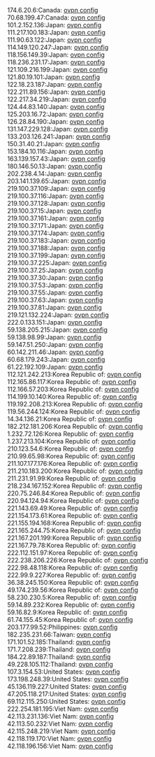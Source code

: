 174.6.20.6:Canada: [ovpn config](vpn/174_6_20_6.ovpn)  
70.68.199.47:Canada: [ovpn config](vpn/70_68_199_47.ovpn)  
101.2.152.136:Japan: [ovpn config](vpn/101_2_152_136.ovpn)  
111.217.100.183:Japan: [ovpn config](vpn/111_217_100_183.ovpn)  
111.90.63.122:Japan: [ovpn config](vpn/111_90_63_122.ovpn)  
114.149.120.247:Japan: [ovpn config](vpn/114_149_120_247.ovpn)  
118.156.149.39:Japan: [ovpn config](vpn/118_156_149_39.ovpn)  
118.236.231.17:Japan: [ovpn config](vpn/118_236_231_17.ovpn)  
121.109.216.199:Japan: [ovpn config](vpn/121_109_216_199.ovpn)  
121.80.19.101:Japan: [ovpn config](vpn/121_80_19_101.ovpn)  
122.18.23.187:Japan: [ovpn config](vpn/122_18_23_187.ovpn)  
122.211.89.156:Japan: [ovpn config](vpn/122_211_89_156.ovpn)  
122.217.34.219:Japan: [ovpn config](vpn/122_217_34_219.ovpn)  
124.44.83.140:Japan: [ovpn config](vpn/124_44_83_140.ovpn)  
125.203.16.72:Japan: [ovpn config](vpn/125_203_16_72.ovpn)  
126.28.84.190:Japan: [ovpn config](vpn/126_28_84_190.ovpn)  
131.147.229.128:Japan: [ovpn config](vpn/131_147_229_128.ovpn)  
133.203.126.241:Japan: [ovpn config](vpn/133_203_126_241.ovpn)  
150.31.40.21:Japan: [ovpn config](vpn/150_31_40_21.ovpn)  
153.184.10.116:Japan: [ovpn config](vpn/153_184_10_116.ovpn)  
163.139.157.43:Japan: [ovpn config](vpn/163_139_157_43.ovpn)  
180.146.50.13:Japan: [ovpn config](vpn/180_146_50_13.ovpn)  
202.238.4.14:Japan: [ovpn config](vpn/202_238_4_14.ovpn)  
203.141.139.65:Japan: [ovpn config](vpn/203_141_139_65.ovpn)  
219.100.37.109:Japan: [ovpn config](vpn/219_100_37_109.ovpn)  
219.100.37.116:Japan: [ovpn config](vpn/219_100_37_116.ovpn)  
219.100.37.128:Japan: [ovpn config](vpn/219_100_37_128.ovpn)  
219.100.37.15:Japan: [ovpn config](vpn/219_100_37_15.ovpn)  
219.100.37.161:Japan: [ovpn config](vpn/219_100_37_161.ovpn)  
219.100.37.171:Japan: [ovpn config](vpn/219_100_37_171.ovpn)  
219.100.37.174:Japan: [ovpn config](vpn/219_100_37_174.ovpn)  
219.100.37.183:Japan: [ovpn config](vpn/219_100_37_183.ovpn)  
219.100.37.188:Japan: [ovpn config](vpn/219_100_37_188.ovpn)  
219.100.37.199:Japan: [ovpn config](vpn/219_100_37_199.ovpn)  
219.100.37.225:Japan: [ovpn config](vpn/219_100_37_225.ovpn)  
219.100.37.25:Japan: [ovpn config](vpn/219_100_37_25.ovpn)  
219.100.37.30:Japan: [ovpn config](vpn/219_100_37_30.ovpn)  
219.100.37.53:Japan: [ovpn config](vpn/219_100_37_53.ovpn)  
219.100.37.55:Japan: [ovpn config](vpn/219_100_37_55.ovpn)  
219.100.37.63:Japan: [ovpn config](vpn/219_100_37_63.ovpn)  
219.100.37.81:Japan: [ovpn config](vpn/219_100_37_81.ovpn)  
219.121.132.224:Japan: [ovpn config](vpn/219_121_132_224.ovpn)  
222.0.133.151:Japan: [ovpn config](vpn/222_0_133_151.ovpn)  
59.138.205.215:Japan: [ovpn config](vpn/59_138_205_215.ovpn)  
59.138.98.99:Japan: [ovpn config](vpn/59_138_98_99.ovpn)  
59.147.51.250:Japan: [ovpn config](vpn/59_147_51_250.ovpn)  
60.142.211.46:Japan: [ovpn config](vpn/60_142_211_46.ovpn)  
60.68.179.243:Japan: [ovpn config](vpn/60_68_179_243.ovpn)  
61.22.192.109:Japan: [ovpn config](vpn/61_22_192_109.ovpn)  
112.121.242.213:Korea Republic of: [ovpn config](vpn/112_121_242_213.ovpn)  
112.165.86.117:Korea Republic of: [ovpn config](vpn/112_165_86_117.ovpn)  
112.166.57.203:Korea Republic of: [ovpn config](vpn/112_166_57_203.ovpn)  
114.199.10.140:Korea Republic of: [ovpn config](vpn/114_199_10_140.ovpn)  
119.192.208.213:Korea Republic of: [ovpn config](vpn/119_192_208_213.ovpn)  
119.56.244.124:Korea Republic of: [ovpn config](vpn/119_56_244_124.ovpn)  
14.34.136.21:Korea Republic of: [ovpn config](vpn/14_34_136_21.ovpn)  
182.212.181.206:Korea Republic of: [ovpn config](vpn/182_212_181_206.ovpn)  
1.232.72.126:Korea Republic of: [ovpn config](vpn/1_232_72_126.ovpn)  
1.237.213.104:Korea Republic of: [ovpn config](vpn/1_237_213_104.ovpn)  
210.123.54.6:Korea Republic of: [ovpn config](vpn/210_123_54_6.ovpn)  
210.99.65.98:Korea Republic of: [ovpn config](vpn/210_99_65_98.ovpn)  
211.107.177.176:Korea Republic of: [ovpn config](vpn/211_107_177_176.ovpn)  
211.210.183.200:Korea Republic of: [ovpn config](vpn/211_210_183_200.ovpn)  
211.231.91.99:Korea Republic of: [ovpn config](vpn/211_231_91_99.ovpn)  
218.234.167.152:Korea Republic of: [ovpn config](vpn/218_234_167_152.ovpn)  
220.75.246.84:Korea Republic of: [ovpn config](vpn/220_75_246_84.ovpn)  
220.94.124.94:Korea Republic of: [ovpn config](vpn/220_94_124_94.ovpn)  
221.143.69.49:Korea Republic of: [ovpn config](vpn/221_143_69_49.ovpn)  
221.154.173.61:Korea Republic of: [ovpn config](vpn/221_154_173_61.ovpn)  
221.155.194.168:Korea Republic of: [ovpn config](vpn/221_155_194_168.ovpn)  
221.165.244.75:Korea Republic of: [ovpn config](vpn/221_165_244_75.ovpn)  
221.167.201.199:Korea Republic of: [ovpn config](vpn/221_167_201_199.ovpn)  
221.167.79.78:Korea Republic of: [ovpn config](vpn/221_167_79_78.ovpn)  
222.112.151.97:Korea Republic of: [ovpn config](vpn/222_112_151_97.ovpn)  
222.238.206.226:Korea Republic of: [ovpn config](vpn/222_238_206_226.ovpn)  
222.98.48.118:Korea Republic of: [ovpn config](vpn/222_98_48_118.ovpn)  
222.99.9.227:Korea Republic of: [ovpn config](vpn/222_99_9_227.ovpn)  
36.38.245.150:Korea Republic of: [ovpn config](vpn/36_38_245_150.ovpn)  
49.174.239.56:Korea Republic of: [ovpn config](vpn/49_174_239_56.ovpn)  
58.230.230.5:Korea Republic of: [ovpn config](vpn/58_230_230_5.ovpn)  
59.14.89.232:Korea Republic of: [ovpn config](vpn/59_14_89_232.ovpn)  
59.16.82.9:Korea Republic of: [ovpn config](vpn/59_16_82_9.ovpn)  
61.74.155.45:Korea Republic of: [ovpn config](vpn/61_74_155_45.ovpn)  
203.177.99.52:Philippines: [ovpn config](vpn/203_177_99_52.ovpn)  
182.235.231.66:Taiwan: [ovpn config](vpn/182_235_231_66.ovpn)  
171.101.52.185:Thailand: [ovpn config](vpn/171_101_52_185.ovpn)  
171.7.208.239:Thailand: [ovpn config](vpn/171_7_208_239.ovpn)  
184.22.89.187:Thailand: [ovpn config](vpn/184_22_89_187.ovpn)  
49.228.105.112:Thailand: [ovpn config](vpn/49_228_105_112.ovpn)  
107.3.154.53:United States: [ovpn config](vpn/107_3_154_53.ovpn)  
173.198.248.39:United States: [ovpn config](vpn/173_198_248_39.ovpn)  
45.136.119.227:United States: [ovpn config](vpn/45_136_119_227.ovpn)  
47.205.118.217:United States: [ovpn config](vpn/47_205_118_217.ovpn)  
69.112.115.250:United States: [ovpn config](vpn/69_112_115_250.ovpn)  
222.254.181.195:Viet Nam: [ovpn config](vpn/222_254_181_195.ovpn)  
42.113.231.136:Viet Nam: [ovpn config](vpn/42_113_231_136.ovpn)  
42.113.50.232:Viet Nam: [ovpn config](vpn/42_113_50_232.ovpn)  
42.115.248.219:Viet Nam: [ovpn config](vpn/42_115_248_219.ovpn)  
42.118.119.170:Viet Nam: [ovpn config](vpn/42_118_119_170.ovpn)  
42.118.196.156:Viet Nam: [ovpn config](vpn/42_118_196_156.ovpn)  
